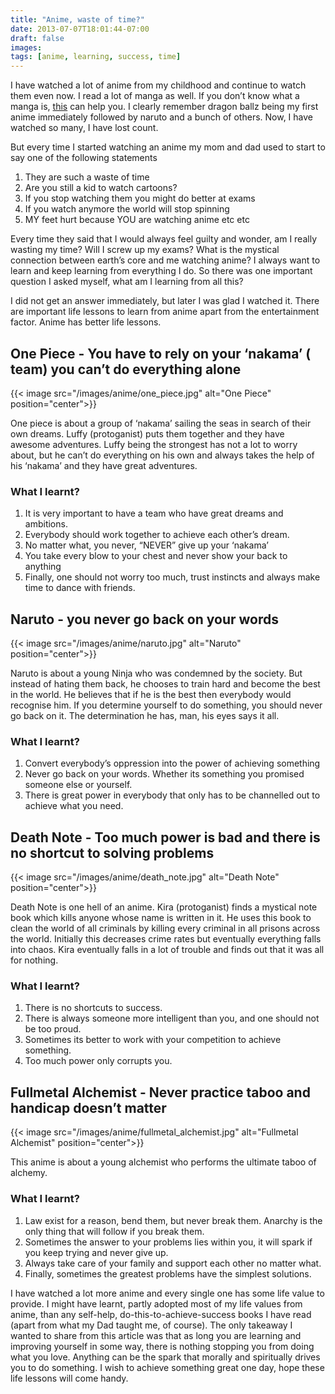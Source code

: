 ```yaml
---
title: "Anime, waste of time?"
date: 2013-07-07T18:01:44-07:00
draft: false
images:
tags: [anime, learning, success, time]
---
```


I have watched a lot of anime from my childhood and continue to watch them even now. I read a lot of manga as well. If you don’t know what a manga is, [this](http://en.wikipedia.org/wiki/Manga) can help you. I clearly remember dragon ballz being my first anime immediately followed by naruto and a bunch of others. Now, I have watched so many, I have lost count.

But every time I started watching an anime my mom and dad used to start to say one of the following statements

1. They are such a waste of time
2. Are you still a kid to watch cartoons?
3. If you stop watching them you might do better at exams
4. If you watch anymore the world will stop spinning
5. MY feet hurt because YOU are watching anime etc etc

Every time they said that I would always feel guilty and wonder, am I really wasting my time? Will I screw up my exams? What is the mystical connection between earth’s core and me watching anime? I always want to learn and keep learning from everything I do. So there was one important question I asked myself, what am I learning from all this? 

I did not get an answer immediately, but later I was glad I watched it. There are important life lessons to learn from anime apart from the entertainment factor. Anime has better life lessons.

## One Piece - You have to rely on your ‘nakama’ ( team) you can’t do everything alone

{{< image src="/images/anime/one_piece.jpg" alt="One Piece" position="center">}}

One piece is about a group of ‘nakama’ sailing the seas in search of their own dreams. Luffy (protoganist) puts them together and they have awesome adventures. Luffy being the strongest has not a lot to worry about, but he can’t do everything on his own and always takes the help of his ‘nakama’ and they have great adventures.

### What I learnt?

1. It is very important to have a team who have great dreams and ambitions.
2. Everybody should work together to achieve each other’s dream. 
3. No matter what, you never, “NEVER” give up your ‘nakama’
4. You take every blow to your chest and never show your back to anything
5. Finally, one should not worry too much, trust instincts and always make time to dance with friends.

## Naruto - you never go back on your words

{{< image src="/images/anime/naruto.jpg" alt="Naruto" position="center">}}

Naruto is about a young Ninja who was condemned by the society. But instead of hating them back, he chooses to train hard and become the best in the world. He believes that if he is the best then everybody would recognise him. If you determine yourself to do something, you should never go back on it. The determination he has, man, his eyes says it all.

### What I learnt?

1. Convert everybody’s oppression into the power of achieving something
2. Never go back on your words. Whether its something you promised someone else or yourself.
3. There is great power in everybody that only has to be channelled out to achieve what you need.

## Death Note - Too much power is bad and there is no shortcut to solving problems

{{< image src="/images/anime/death_note.jpg" alt="Death Note" position="center">}}

Death Note is one hell of an anime. Kira (protoganist) finds a mystical note book which kills anyone whose name is written in it. He uses this book to clean the world of all criminals by killing every criminal in all prisons across the world. Initially this decreases crime rates but eventually everything falls into chaos. Kira eventually falls in a lot of trouble and finds out that it was all for nothing.

### What I learnt?

1. There is no shortcuts to success.
2. There is always someone more intelligent than you, and one should not be too proud. 
3. Sometimes its better to work with your competition to achieve something.
4. Too much power only corrupts you.

##  Fullmetal Alchemist - Never practice taboo and handicap doesn’t matter

{{< image src="/images/anime/fullmetal_alchemist.jpg" alt="Fullmetal Alchemist" position="center">}}

This anime is about a young alchemist who performs the ultimate taboo of alchemy.

### What I learnt?

1. Law exist for a reason, bend them, but never break them. Anarchy is the only thing that will follow if you break them.
2. Sometimes the answer to your problems lies within you, it will spark if you keep trying and never give up.
3. Always take care of your family and support each other no matter what.
4. Finally, sometimes the greatest problems have the simplest solutions.

I have watched a lot more anime and every single one has some life value to provide. I might have learnt, partly adopted most of my life values from anime, than any self-help, do-this-to-achieve-success books I have read (apart from what my Dad taught me, of course). The only takeaway I wanted to share from this article was that as long you are learning and improving yourself in some way, there is nothing stopping you from doing what you love. Anything can be the spark that morally and spiritually drives you to do something. I wish to achieve something great one day, hope these life lessons will come handy.



